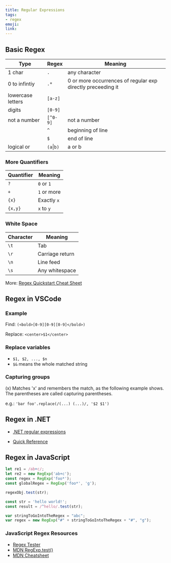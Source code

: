```yaml
---
title: Regular Expressions
tags:
- regex
emoji: 
link: 
---
```

## Basic Regex

| Type | Regex  | Meaning |
| ------------ | ------ | -------------|
| 1 char       | `.`     | any character|
| 0 to infintiy   | `.*`     | 0 or more occurrences of regular exp directly preceeding it|
| lowercase letters | `[a-z]`  | |
| digits | `[0-9]`  | |
| not a number | `[^0-9]` | not a number |
|              | `^`     | beginning of line|
|             | `$`      | end of line |
| logical or | `(a`\|`b)` | a or b |

### More Quantifiers

| Quantifier | Meaning|
|---------|------------|
| `?`     | `0` or `1` |
| `+`     | `1` or more |
| `{x}`   | Exactly `x` |
| `{x,y}` | `x` to `y` |

### White Space
|Character|Meaning|
|---------|-------|
|`\t`|Tab|
|`\r`|Carriage return|
|`\n`|Line feed|
| `\s`|Any whitespace|

More: [Regex Quickstart Cheat Sheet](https://www.rexegg.com/regex-quickstart.html)

## Regex in VSCode

### Example

Find: ```(<bold>[0-9][0-9][0-9]</bold>)```

Replace: ```<center>$1</center>```

### Replace variables

* `$1, $2, ..., $n`
* `$&` means the whole matched string

### Capturing groups

(x) Matches 'x' and remembers the match, as the following example shows.
The parentheses are called capturing parentheses.

e.g.: `'bar foo'.replace(/(...) (...)/, '$2 $1')`

## Regex in .NET

* [.NET regular expressions](https://docs.microsoft.com/en-us/dotnet/standard/base-types/regular-expressions)

* [Quick Reference](https://docs.microsoft.com/en-us/dotnet/standard/base-types/regular-expression-language-quick-reference)

## Regex in JavaScript

```js
let re1 = /ab+c/;
let re2 = new RegExp('ab+c');
const regex = RegExp('foo*');
const globalRegex = RegExp('foo*', 'g');

regexObj.test(str);

const str = 'hello world!';
const result = /^hello/.test(str);

var stringToGoIntoTheRegex = "abc";
var regex = new RegExp("#" + stringToGoIntoTheRegex + "#", "g");
```


### JavaScript Regex Resources

* [Regex Tester](https://www.regextester.com/)
* [MDN RegExp.test()](https://developer.mozilla.org/en-US/docs/Web/JavaScript/Reference/Global_Objects/RegExp/test)
* [MDN Cheatsheet](https://developer.mozilla.org/en-US/docs/Web/JavaScript/Guide/Regular_Expressions/Cheatsheet)
